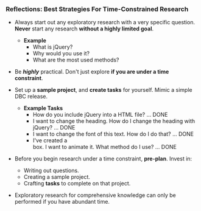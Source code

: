 ### Reflections: Best Strategies For Time-Constrained Research

- Always start out any exploratory research with a very specific question. **Never** start any research **without a highly limited goal**.
    + **Example**
        * What is jQuery?
        * Why would you use it?
        * What are the most used methods?

- Be ***highly*** practical. Don't just explore **if you are under a time constraint**.

- Set up a **sample project**, and **create tasks** for yourself. Mimic a simple DBC release.
    + **Example Tasks**
        * How do you include jQuery into a HTML file? ... DONE
        * I want to change the heading. How do I change the heading with jQuery? ... DONE
        * I want to change the font of this text. How do I do that? ... DONE
        * I've created a <div> box. I want to animate it. What method do I use? ... DONE
        
- Before you begin research under a time constraint, **pre-plan**. Invest in:
    * Writing out questions.
    * Creating a sample project.
    * Crafting **tasks** to complete on that project. 

- Exploratory research for comprehensive knowledge can only be performed if you have abundant time.

